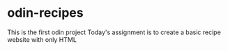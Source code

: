 # odin-recipes

This is the first odin project
Today's assignment is to create a basic recipe website with only HTML